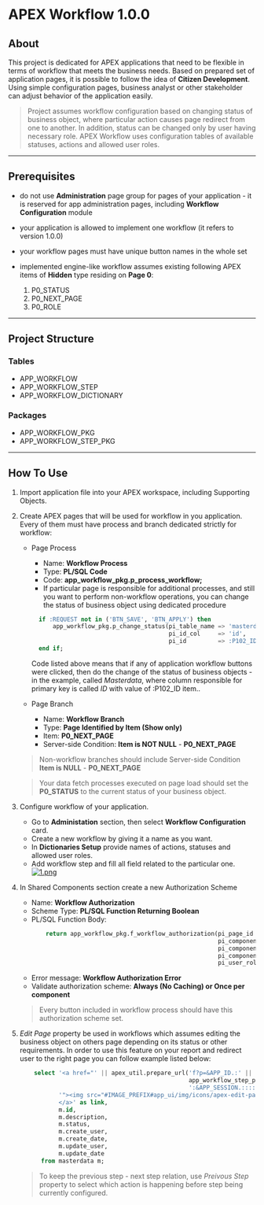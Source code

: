 # APEX Workflow 1.0.0

## About
This project is dedicated for APEX applications that need to be flexible in terms of workflow that meets the business needs. Based on prepared set of application pages, it is possible to follow the idea of **Citizen Development**. Using simple configuration pages, business analyst or other stakeholder can adjust behavior of the application easily. 

> Project assumes workflow configuration based on changing status of business object, where particular action causes page redirect from one to another. In addition, status can be changed only by user having necessary role. APEX Workflow uses configuration tables of available statuses, actions and allowed user roles.


---

## Prerequisites
* do not use **Administration** page group for pages of your application - it is reserved for app administration pages, including **Workflow Configuration** module
* your application is allowed to implement one workflow (it refers to version 1.0.0)
* your workflow pages must have unique button names in the whole set 
* implemented engine-like workflow assumes existing following APEX items of **Hidden** type residing on **Page 0**:
   
   1. P0_STATUS
   2. P0_NEXT_PAGE
   3. P0_ROLE

---

## Project Structure
### Tables
* APP_WORKFLOW
* APP_WORKFLOW_STEP
* APP_WORKFLOW_DICTIONARY


### Packages
* APP_WORKFLOW_PKG
* APP_WORKFLOW_STEP_PKG

---

## How To Use 

1. Import application file into your APEX workspace, including Supporting Objects.

2. Create APEX pages that will be used for workflow in you application. Every of them must have process and branch dedicated strictly for workflow: 

    * Page Process 
      * Name: **Workflow Process**  
      * Type: **PL/SQL Code**
      * Code: **app_workflow_pkg.p_process_workflow;**
      * If particular page is responsible for additional processes, and still you want to perform non-workflow operations, you can change the status of business object using dedicated procedure 
      ```sql
        if :REQUEST not in ('BTN_SAVE', 'BTN_APPLY') then
            app_workflow_pkg.p_change_status(pi_table_name => 'masterdata',
                                             pi_id_col     => 'id',
                                             pi_id         => :P102_ID);
        end if;                                 
      ```
      Code listed above means that if any of application workflow buttons were clicked, then do the change of the status of business objects - in the example, called _Masterdata_, where column responsible for primary key is called _ID_ with value of :P102_ID item..

    * Page Branch 
      * Name: **Workflow Branch**  
      * Type: **Page Identified by Item (Show only)**
      * Item: **P0_NEXT_PAGE**
      * Server-side Condition: **Item is NOT NULL** - **P0_NEXT_PAGE**

    > Non-workflow branches should include Server-side Condition **Item is NULL** - **P0_NEXT_PAGE**

    > Your data fetch processes executed on page load should set the **P0_STATUS** to the current status of your business object. 

 3. Configure workflow of your application. 
    
    * Go to **Administation** section, then select **Workflow Configuration** card.
    * Create a new workflow by giving it a name as you want. 
    * In **Dictionaries Setup** provide names of actions, statuses and allowed user roles. 
    * Add workflow step and fill all field related to the particular one. 
    [![1.png](https://i.postimg.cc/wBkXbDLZ/1.png)](https://postimg.cc/Ny52K9Nk)

4. In Shared Components section create a new Authorization Scheme

    * Name: **Workflow Authorization**
    * Scheme Type: **PL/SQL Function Returning Boolean**
    * PL/SQL Function Body:
        ``` sql
            return app_workflow_pkg.f_workflow_authorization(pi_page_id        => :APP_PAGE_ID,
                                                             pi_component_name => :APP_COMPONENT_NAME,
                                                             pi_component_type => :APP_COMPONENT_TYPE,
                                                             pi_component_id   => :APP_COMPONENT_ID,
                                                             pi_user_role      => :P0_ROLE);
        ```
    * Error message: **Workflow Authorization Error**
    * Validate authorization scheme: **Always (No Caching) or Once per component**

    > Every button included in workflow process should have this authorization scheme set. 

5. _Edit Page_ property be used in workflows which assumes editing the business object on others page depending on its status or other requirements. In order to use this feature on your report and redirect user to the right page you can follow example listed below: 
    ```sql
        select '<a href="' || apex_util.prepare_url('f?p=&APP_ID.:' ||
                                                    app_workflow_step_pkg.f_get_edit_page(pi_status => m.status) ||
                                                    ':&APP_SESSION.::::P' ||app_workflow_step_pkg.f_get_edit_page (pi_status => m.status) || '_ID:' || m.id) ||
               '"><img src="#IMAGE_PREFIX#app_ui/img/icons/apex-edit-page.png" class="apex-edit-page report-link-button"  title="Edit" alt="Edit">
               </a>' as link,
               m.id,
               m.description,
               m.status,
               m.create_user,
               m.create_date,
               m.update_user,
               m.update_date
          from masterdata m;
    ```

    > To keep the previous step - next step relation, use _Preivous Step_ property to select which action is happening before step being currently configured. 
